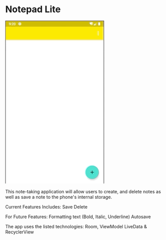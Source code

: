 # Notepad Lite
![](NoteTesting.gif)


This note-taking application will allow users to create, and delete notes as well as save a note to the phone's internal storage.

Current Features Includes:
Save
Delete

For Future Features:
Formatting text (Bold, Italic, Underline)
Autosave

The app uses the listed technologies:
Room,
ViewModel
LiveData &
RecyclerView 
